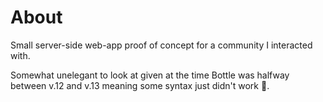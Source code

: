 # About

Small server-side web-app proof of concept for a community I interacted with. 

Somewhat unelegant to look at given at the time Bottle was halfway between v.12 and v.13 meaning some syntax just didn't work 🤷.
